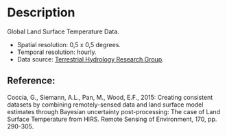 # Description

Global Land Surface Temperature Data.

 - Spatial resolution: 0,5 x 0,5 degrees.
 - Temporal resolution: hourly.
 - Data source: [Terrestrial Hydrology Research Group](http://hydrology.princeton.edu/getdata.php?dataid=9).

## Reference:

Coccia, G., Siemann, A.L., Pan, M., Wood, E.F., 2015: Creating consistent datasets by combining remotely-sensed data and land surface model estimates through Bayesian uncertainty post-processing: The case of Land Surface Temperature from HIRS. Remote Sensing of Environment, 170, pp. 290-305.